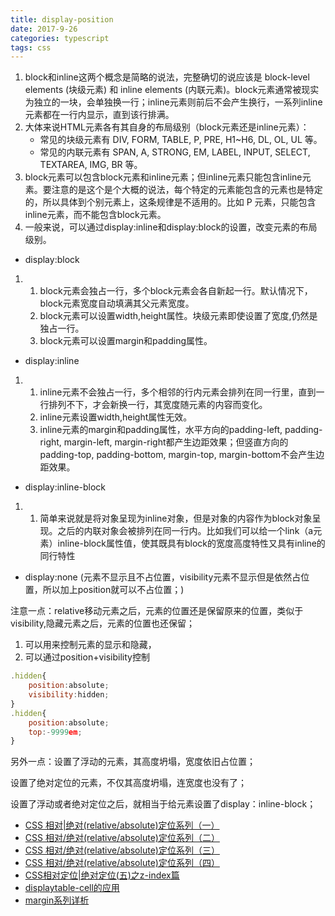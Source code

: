 ```yaml
---
title: display-position
date: 2017-9-26
categories: typescript
tags: css
---
```



1. block和inline这两个概念是简略的说法，完整确切的说应该是 block-level elements (块级元素) 和 inline elements (内联元素)。block元素通常被现实为独立的一块，会单独换一行；inline元素则前后不会产生换行，一系列inline元素都在一行内显示，直到该行排满。
2. 大体来说HTML元素各有其自身的布局级别（block元素还是inline元素）：
   - 常见的块级元素有 DIV, FORM, TABLE, P, PRE, H1~H6, DL, OL, UL 等。
   - 常见的内联元素有 SPAN, A, STRONG, EM, LABEL, INPUT, SELECT, TEXTAREA, IMG, BR 等。
3. block元素可以包含block元素和inline元素；但inline元素只能包含inline元素。要注意的是这个是个大概的说法，每个特定的元素能包含的元素也是特定的，所以具体到个别元素上，这条规律是不适用的。比如 P 元素，只能包含inline元素，而不能包含block元素。
4. 一般来说，可以通过display:inline和display:block的设置，改变元素的布局级别。


- display:block

1. 1. block元素会独占一行，多个block元素会各自新起一行。默认情况下，block元素宽度自动填满其父元素宽度。
   2. block元素可以设置width,height属性。块级元素即使设置了宽度,仍然是独占一行。
   3. block元素可以设置margin和padding属性。

- display:inline

1. 1. inline元素不会独占一行，多个相邻的行内元素会排列在同一行里，直到一行排列不下，才会新换一行，其宽度随元素的内容而变化。
   2. inline元素设置width,height属性无效。
   3. inline元素的margin和padding属性，水平方向的padding-left, padding-right, margin-left, margin-right都产生边距效果；但竖直方向的padding-top, padding-bottom, margin-top, margin-bottom不会产生边距效果。

- display:inline-block

1. 1. 简单来说就是将对象呈现为inline对象，但是对象的内容作为block对象呈现。之后的内联对象会被排列在同一行内。比如我们可以给一个link（a元素）inline-block属性值，使其既具有block的宽度高度特性又具有inline的同行特性

* display:none  (元素不显示且不占位置，visibility元素不显示但是依然占位置，所以加上position就可以不占位置；)

注意一点：relative移动元素之后，元素的位置还是保留原来的位置，类似于visibility,隐藏元素之后，元素的位置也还保留；

1. 可以用来控制元素的显示和隐藏，
2. 可以通过position+visibility控制

```javascript
.hidden{
    position:absolute;
    visibility:hidden;
}
.hidden{
    position:absolute;
    top:-9999em;
}
```

另外一点：设置了浮动的元素，其高度坍塌，宽度依旧占位置；

设置了绝对定位的元素，不仅其高度坍塌，连宽度也没有了；

设置了浮动或者绝对定位之后，就相当于给元素设置了display：inline-block；

- [CSS 相对|绝对(relative/absolute)定位系列（一）](http://www.zhangxinxu.com/wordpress/2010/12/css-%E7%9B%B8%E5%AF%B9%E7%BB%9D%E5%AF%B9%E5%AE%9A%E4%BD%8D%E7%B3%BB%E5%88%97%EF%BC%88%E4%B8%80%EF%BC%89/)
- [CSS 相对/绝对(relative/absolute)定位系列（二）](http://www.zhangxinxu.com/wordpress/2010/12/css-%E7%9B%B8%E5%AF%B9%E7%BB%9D%E5%AF%B9relativeabsolute%E5%AE%9A%E4%BD%8D%E7%B3%BB%E5%88%97%EF%BC%88%E4%BA%8C%EF%BC%89/)
- [CSS 相对/绝对(relative/absolute)定位系列（三）](http://www.zhangxinxu.com/wordpress/2011/03/css-%E7%9B%B8%E5%AF%B9%E7%BB%9D%E5%AF%B9relativeabsolute%E5%AE%9A%E4%BD%8D%E7%B3%BB%E5%88%97%EF%BC%88%E4%B8%89%EF%BC%89/)
- [CSS 相对/绝对(relative/absolute)定位系列（四）](http://www.zhangxinxu.com/wordpress/2011/08/css%E7%9B%B8%E5%AF%B9%E5%AE%9A%E4%BD%8Drelative%E7%BB%9D%E5%AF%B9%E5%AE%9A%E4%BD%8Dabsolute%E7%B3%BB%E5%88%97%EF%BC%88%E5%9B%9B%EF%BC%89/)
- [CSS相对定位|绝对定位(五)之z-index篇](http://www.zhangxinxu.com/wordpress/2011/08/css%E7%9B%B8%E5%AF%B9%E5%AE%9A%E4%BD%8D%E7%BB%9D%E5%AF%B9%E5%AE%9A%E4%BD%8D%E4%BA%94%E4%B9%8Bz-index%E7%AF%87/)
- [displaytable-cell的应用](http://www.zhangxinxu.com/wordpress/2010/10/%E6%88%91%E6%89%80%E7%9F%A5%E9%81%93%E7%9A%84%E5%87%A0%E7%A7%8Ddisplaytable-cell%E7%9A%84%E5%BA%94%E7%94%A8/)
- [margin系列详析](http://www.ituring.com.cn/minibook/1024)